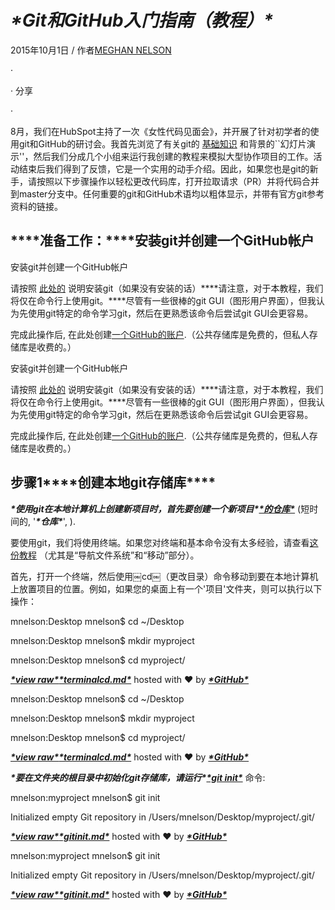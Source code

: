 # ***\*Git和GitHub入门指南（教程）\****

2015年10月1日 / 作者[MEGHAN NELSON](https://product.hubspot.com/blog/author/meghan-nelson)

· 

· 分享

· 

8月，我们在HubSpot主持了一次《女性代码见面会》，并开展了针对初学者的使用git和GitHub的研讨会。我首先浏览了有关git的 [基础知识](https://www.slideshare.net/HubSpot/git-101-git-and-github-for-beginners) 和背景的``幻灯片演示''，然后我们分成几个小组来运行我创建的教程来模拟大型协作项目的工作。活动结束后我们得到了反馈，它是一个实用的动手介绍。因此，如果您也是git的新手，请按照以下步骤操作以轻松更改代码库，打开拉取请求（PR）并将代码合并到master分支中。任何重要的git和GitHub术语均以粗体显示，并带有官方git参考资料的链接。 

##  ***\*准备工作：\****安装git并创建一个GitHub帐户 

安装git并创建一个GitHub帐户

请按照 [此处的](https://git-scm.com/book/en/v2/Getting-Started-Installing-Git) 说明安装git（如果没有安装的话）***\*请注意，对于本教程，我们将仅在命令行上使用git。\****尽管有一些很棒的git GUI（图形用户界面），但我认为先使用git特定的命令学习git，然后在更熟悉该命令后尝试git GUI会更容易。 

完成此操作后, 在此处创建[一个GitHub的账户](https://github.com/join).（公共存储库是免费的，但私人存储库是收费的。）

安装git并创建一个GitHub帐户

请按照 [此处的](https://git-scm.com/book/en/v2/Getting-Started-Installing-Git) 说明安装git（如果没有安装的话）***\*请注意，对于本教程，我们将仅在命令行上使用git。\****尽管有一些很棒的git GUI（图形用户界面），但我认为先使用git特定的命令学习git，然后在更熟悉该命令后尝试git GUI会更容易。 

完成此操作后, 在此处创建[一个GitHub的账户](https://github.com/join).（公共存储库是免费的，但私人存储库是收费的。）

## 步骤1***\*创建本地git存储库\**** 

***\*使用git在本地计算机上创建新项目时，首先要创建一个新项目\****[***\*的仓库\****](https://git-scm.com/book/en/v2/Git-Basics-Getting-a-Git-Repository) (短时间的, '***\*仓库\****', ). 

要使用git，我们将使用终端。如果您对终端和基本命令没有太多经验，请查看[这份教程](http://mac.appstorm.net/how-to/utilities-how-to/how-to-use-terminal-the-basics/) （尤其是“导航文件系统”和“移动”部分）。

首先，打开一个终端，然后使用￼cd￼（更改目录）命令移动到要在本地计算机上放置项目的位置。例如，如果您的桌面上有一个'项目'文件夹，则可以执行以下操作：

mnelson:Desktop mnelson$ cd ~/Desktop

mnelson:Desktop mnelson$ mkdir myproject

mnelson:Desktop mnelson$ cd myproject/

[***\*view raw\****](https://gist.github.com/cubeton/67a84eb876984f0b5785/raw/d4560016d742865c1fd68d97fcff1feb557d5e19/terminalcd.md)[***\*terminalcd.md\****](#file-terminalcd-md) hosted with ❤ by [***\*GitHub\****](https://github.com)

mnelson:Desktop mnelson$ cd ~/Desktop

mnelson:Desktop mnelson$ mkdir myproject

mnelson:Desktop mnelson$ cd myproject/

[***\*view raw\****](https://gist.github.com/cubeton/67a84eb876984f0b5785/raw/d4560016d742865c1fd68d97fcff1feb557d5e19/terminalcd.md)[***\*terminalcd.md\****](#file-terminalcd-md) hosted with ❤ by [***\*GitHub\****](https://github.com/)

 

***\*要在文件夹的根目录中初始化git存储库，请运行\****[***\*git init\****](http://git-scm.com/docs/git-init) 命令: 

mnelson:myproject mnelson$ git init

Initialized empty Git repository in /Users/mnelson/Desktop/myproject/.git/

[***\*view raw\****](https://gist.github.com/cubeton/89793ba1bc947f64658e/raw/f3dba1dd72fda5eeb98b761338aedfc310d29d54/gitinit.md)[***\*gitinit.md\****](#file-gitinit-md) hosted with ❤ by [***\*GitHub\****](https://github.com)

mnelson:myproject mnelson$ git init

Initialized empty Git repository in /Users/mnelson/Desktop/myproject/.git/

[***\*view raw\****](https://gist.github.com/cubeton/89793ba1bc947f64658e/raw/f3dba1dd72fda5eeb98b761338aedfc310d29d54/gitinit.md)[***\*gitinit.md\****](#file-gitinit-md) hosted with ❤ by [***\*GitHub\****](https://github.com/)